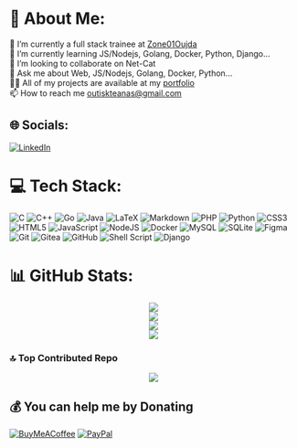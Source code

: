 # 💫 About Me:
🔭 I’m currently a full stack trainee at [Zone01Oujda](https://zone01oujda.ma)<br>
🌱 I’m currently learning JS/Nodejs, Golang, Docker, Python, Django...<br>
👯 I’m looking to collaborate on Net-Cat<br>
💬 Ask me about Web, JS/Nodejs, Golang, Docker, Python...<br>
👨‍💻 All of my projects are available at my [portfolio](https://outiskteanas.dev/)<br>
📫 How to reach me outiskteanas@gmail.com


## 🌐 Socials:
[![LinkedIn](https://img.shields.io/badge/LinkedIn-%230077B5.svg?logo=linkedin&logoColor=white)](https://linkedin.com/in/anass-outiskte) 

# 💻 Tech Stack:
![C](https://img.shields.io/badge/c-%2300599C.svg?style=flat&logo=c&logoColor=white) ![C++](https://img.shields.io/badge/c++-%2300599C.svg?style=flat&logo=c%2B%2B&logoColor=white) ![Go](https://img.shields.io/badge/go-%2300ADD8.svg?style=flat&logo=go&logoColor=white) ![Java](https://img.shields.io/badge/java-%23ED8B00.svg?style=flat&logo=openjdk&logoColor=white) ![LaTeX](https://img.shields.io/badge/latex-%23008080.svg?style=flat&logo=latex&logoColor=white) ![Markdown](https://img.shields.io/badge/markdown-%23000000.svg?style=flat&logo=markdown&logoColor=white) ![PHP](https://img.shields.io/badge/php-%23777BB4.svg?style=flat&logo=php&logoColor=white) ![Python](https://img.shields.io/badge/python-3670A0?style=flat&logo=python&logoColor=ffdd54) ![CSS3](https://img.shields.io/badge/css3-%231572B6.svg?style=flat&logo=css3&logoColor=white) ![HTML5](https://img.shields.io/badge/html5-%23E34F26.svg?style=flat&logo=html5&logoColor=white) ![JavaScript](https://img.shields.io/badge/javascript-%23323330.svg?style=flat&logo=javascript&logoColor=%23F7DF1E) ![NodeJS](https://img.shields.io/badge/node.js-6DA55F?style=flat&logo=node.js&logoColor=white) ![Docker](https://img.shields.io/badge/docker-%230db7ed.svg?style=flat&logo=docker&logoColor=white) ![MySQL](https://img.shields.io/badge/mysql-4479A1.svg?style=flat&logo=mysql&logoColor=white) ![SQLite](https://img.shields.io/badge/sqlite-%2307405e.svg?style=flat&logo=sqlite&logoColor=white) ![Figma](https://img.shields.io/badge/figma-%23F24E1E.svg?style=flat&logo=figma&logoColor=white) ![Git](https://img.shields.io/badge/git-%23F05033.svg?style=flat&logo=git&logoColor=white) ![Gitea](https://img.shields.io/badge/Gitea-34495E?style=flat&logo=gitea&logoColor=5D9425) ![GitHub](https://img.shields.io/badge/github-%23121011.svg?style=flat&logo=github&logoColor=white) ![Shell Script](https://img.shields.io/badge/shell_script-%23121011.svg?style=flat&logo=gnu-bash&logoColor=white) ![Django](https://img.shields.io/badge/django-%23092E20.svg?style=flat&logo=django&logoColor=white)

# 📊 GitHub Stats:
<div align="center">

![](https://github-readme-stats.vercel.app/api?username=anas-ou&theme=dark&hide_border=false&include_all_commits=true&count_private=true)<br/>
![](https://github-readme-streak-stats.herokuapp.com/?user=anas-ou&theme=dark&hide_border=false)<br/>
![](https://github-readme-stats.vercel.app/api/top-langs/?username=anas-ou&theme=dark&hide_border=false&include_all_commits=true&count_private=true&layout=compact)<br/>
[![](https://visitcount.itsvg.in/api?id=anas-ou&icon=5&color=12)](https://visitcount.itsvg.in)

</div>

### 🔝 Top Contributed Repo
<div align="center">

![](https://github-contributor-stats.vercel.app/api?username=anas-ou&limit=5&theme=dark&combine_all_yearly_contributions=true)

</div>

## 💰 You can help me by Donating
[![BuyMeACoffee](https://img.shields.io/badge/Buy%20Me%20a%20Coffee-ffdd00?style=for-the-badge&logo=buy-me-a-coffee&logoColor=black)](https://buymeacoffee.com/outiskteaans) [![PayPal](https://img.shields.io/badge/PayPal-00457C?style=for-the-badge&logo=paypal&logoColor=white)](https://paypal.me/outiskteanas) 
